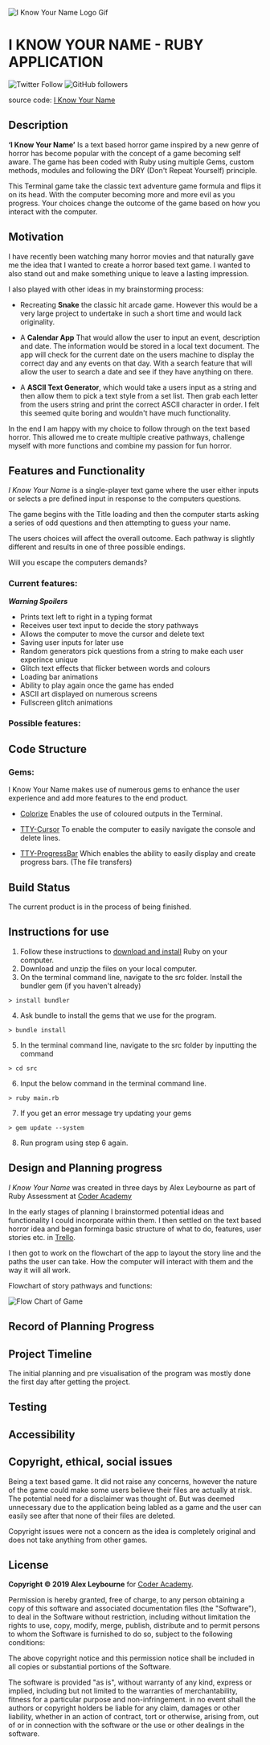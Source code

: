 ![I Know Your Name Logo Gif](https://github.com/alexleybourne/I_Know_Your_Name/blob/master/Docs/I_Know_Your_Name_Logo_Gif.gif)


I KNOW YOUR NAME - RUBY APPLICATION
============
![Twitter Follow](https://img.shields.io/twitter/follow/alexleybourne?style=social) 
![GitHub followers](https://img.shields.io/github/followers/alexleybourne?label=Follow&style=social)

source code: [I Know Your Name](https://github.com/alexleybourne/I_Know_Your_Name)

## Description
**‘I Know Your Name’** Is a text based horror game inspired by a new genre of horror has become popular with the concept of a game becoming self aware.  The game has been coded with Ruby using multiple Gems, custom methods, modules and following the DRY (Don't Repeat Yourself) principle.

This Terminal game take the classic text adventure game formula and flips it on its head. With the computer becoming more and more evil as you progress. Your choices change the outcome of the game based on how you interact with the computer.

## Motivation
I have recently been watching many horror movies and that naturally gave me the idea that I wanted to create a horror based text game. I wanted to also stand out and make something unique to leave a lasting impression.

I also played with other ideas in my brainstorming process:
- Recreating **Snake** the classic hit arcade game. However this would be a very large project to undertake in such a short time and would lack originality.

- A **Calendar App** That would allow the user to input an event, description and date. The information would be stored in a local text document. The app will check for the current date on the users machine to display the correct day and any events on that day. With a search feature that will allow the user to search a date and see if they have anything on there.

- A **ASCII Text Generator**, which would take a users input as a string and then allow them to pick a text style from a set list. Then grab each letter from the users string and print the correct ASCII character in order. I felt this seemed quite boring and wouldn't have much functionality.

In the end I am happy with my choice to follow through on the text based horror. This allowed me to create multiple creative pathways, challenge myself with more functions and combine my passion for fun horror.

## Features and Functionality
*I Know Your Name* is a single-player text game where the user either inputs or selects a pre defined input in response to the computers questions.

The game begins with the Title loading and then the computer starts asking a series of odd questions and then attempting to guess your name.

The users choices will affect the overall outcome. Each pathway is slightly different and results in one of three possible endings.

Will you escape the computers demands?

### Current features:
***Warning Spoilers***

- Prints text left to right in a typing format
- Receives user text input to decide the story pathways
- Allows the computer to move the cursor and delete text
- Saving user inputs for later use
- Random generators pick questions from a string to make each user experince unique
- Glitch text effects that flicker between words and colours
- Loading bar animations
- Ability to play again once the game has ended
- ASCII art displayed on numerous screens
- Fullscreen glitch animations


### Possible features:


## Code Structure


### Gems:

I Know Your Name makes use of numerous gems to enhance the user experience and add more features to the end product.
* [Colorize](https://github.com/fazibear/colorize) Enables the use of coloured outputs in the Terminal.

* [TTY-Cursor](https://github.com/piotrmurach/tty-cursor) To enable the computer to easily navigate the console and delete lines.
* [TTY-ProgressBar](https://github.com/piotrmurach/tty-progressbar) Which enables the ability to easily display and create progress bars. (The file transfers)

## Build Status
The current product is in the process of being finished.

## Instructions for use

1. Follow these instructions to [download and install](https://www.ruby-lang.org/en/documentation/installation/) Ruby on your computer. 
2. Download and unzip the files on your local computer. 
3. On the terminal command line, navigate to the src folder. Install the bundler gem (if you haven't already) 
```
> install bundler
```
4. Ask bundle to install the gems that we use for the program. 
```
> bundle install 
```
5. In the terminal command line, navigate to the src folder by inputting the command 
  ```
  > cd src 
  ```
6. Input the below command in the terminal command line.  
  ```
  > ruby main.rb
  ```
7. If you get an error message try updating your gems
  ```
  > gem update --system
  ```
8. Run program using step 6 again. 

## Design and Planning progress

*I Know Your Name* was created in three days by Alex Leybourne as part of Ruby Assessment at [Coder Academy](https://coderacademy.edu.au/)

In the early stages of planning I brainstormed potential ideas and functionality I could incorporate within them. I then settled on the text based horror idea and began forminga basic structure of what to do, features, user stories etc. in [Trello](https://trello.com/b/c30XUBpO/i-know-your-name-ruby-app).

I then got to work on the flowchart of the app to layout the story line and the paths the user can take. How the computer will interact with them and the way it will all work. 

Flowchart of story pathways and functions:

![Flow Chart of Game](https://github.com/alexleybourne/I_Know_Your_Name/blob/master/Docs/Flowchart_jpeg.jpeg)


## Record of Planning Progress


## Project Timeline 

The initial planning and pre visualisation of the program was mostly done the first day after getting the project. 
## Testing


## Accessibility


## Copyright, ethical, social issues

Being a text based game. It did not raise any concerns, however the nature of the game could make some users believe their files are actually at risk. The potential need for a disclaimer was thought of. But was deemed unnecessary due to the application being labled as a game and the user can easily see after that none of their files are deleted.

Copyright issues were not a concern as the idea is completely original and does not take anything from other games.

## License

**Copyright © 2019 Alex Leybourne** for [Coder Academy](https://coderacademy.edu.au).

Permission is hereby granted, free of charge, to any person obtaining a copy of this software and associated documentation files (the "Software"), to deal in the Software without restriction, including without limitation the rights to use, copy, modify, merge, publish, distribute and to permit persons to whom the Software is furnished to do so, subject to the following conditions:

The above copyright notice and this permission notice shall be included in all copies or substantial portions of the Software.

The software is provided "as is", without warranty of any kind, express or implied, including but not limited to the warranties of merchantability, fitness for a particular purpose and non-infringement. in no event shall the authors or copyright holders be liable for any claim, damages or other liability, whether in an action of contract, tort or otherwise, arising from, out of or in connection with the software or the use or other dealings in the software.

